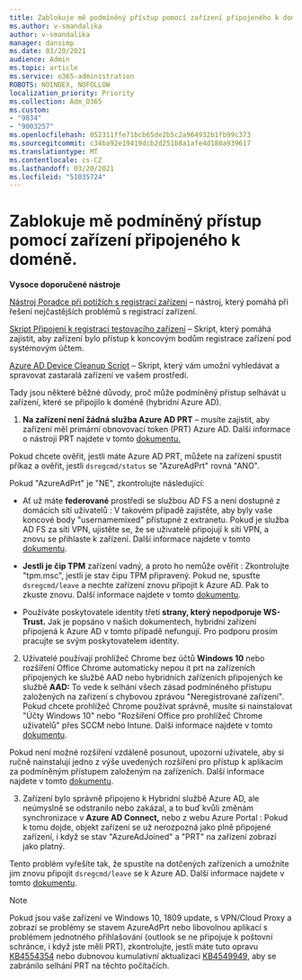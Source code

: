 ```yaml
---
title: Zablokuje mě podmíněný přístup pomocí zařízení připojeného k doméně.
ms.author: v-smandalika
author: v-smandalika
manager: dansimp
ms.date: 03/20/2021
audience: Admin
ms.topic: article
ms.service: o365-administration
ROBOTS: NOINDEX, NOFOLLOW
localization_priority: Priority
ms.collection: Adm_O365
ms.custom:
- "9834"
- "9003257"
ms.openlocfilehash: 052311ffe71bcb65de2b5c2a964932b1fb99c373
ms.sourcegitcommit: c34ba92e19419dcb2d251b8a1afe4d180a939617
ms.translationtype: MT
ms.contentlocale: cs-CZ
ms.lasthandoff: 03/20/2021
ms.locfileid: "51035724"
---
```

# <a name="im-getting-blocked-by-conditional-access-with-domain-joined-device"></a>Zablokuje mě podmíněný přístup pomocí zařízení připojeného k doméně.

**Vysoce doporučené nástroje**

[Nástroj Poradce při potížích s registrací zařízení](https://docs.microsoft.com/samples/azure-samples/dsregtool/dsregtool/) – nástroj, který pomáhá při řešení nejčastějších problémů s registrací zařízení.

[Skript Připojení k registraci testovacího zařízení](https://docs.microsoft.com/samples/azure-samples/testdeviceregconnectivity/testdeviceregconnectivity/) – Skript, který pomáhá zajistit, aby zařízení bylo přístup k koncovým bodům registrace zařízení pod systémovým účtem.

[Azure AD Device Cleanup Script](https://github.com/mzmaili/AzureADDeviceCleanup) – Skript, který vám umožní vyhledávat a spravovat zastaralá zařízení ve vašem prostředí.

Tady jsou některé běžné důvody, proč může podmíněný přístup selhávát u zařízení, které se připojilo k doméně (hybridní Azure AD).

1. **Na zařízení není žádná služba Azure AD PRT** – musíte zajistit, aby zařízení měl primární obnovovací token (PRT) Azure AD. Další informace o nástroji PRT najdete v tomto [dokumentu.](https://docs.microsoft.com/azure/active-directory/devices/concept-primary-refresh-token)

Pokud chcete ověřit, jestli máte Azure AD PRT, můžete na zařízení spustit příkaz a ověřit, jestli `dsregcmd/status` se "AzureAdPrt" rovná "ANO".

Pokud "AzureAdPrt" je "NE", zkontrolujte následující:

- Ať už máte **federované** prostředí se službou AD FS a není dostupné z domácích sítí uživatelů : V takovém případě zajistěte, aby byly vaše koncové body "usernamemixed" přístupné z extranetu. Pokud je služba AD FS za sítí VPN, ujistěte se, že se uživatelé připojují k síti VPN, a znovu se přihlaste k zařízení. Další informace najdete v tomto [dokumentu](https://docs.microsoft.com/azure/active-directory/devices/hybrid-azuread-join-federated-domains).

- **Jestli je čip TPM** zařízení vadný, a proto ho nemůže ověřit : Zkontrolujte "tpm.msc", jestli je stav čipu TPM připravený. Pokud ne, spusťte `dsregcmd/leave` a nechte zařízení znovu připojit k Azure AD. Pak to zkuste znovu. Další informace najdete v tomto [dokumentu](https://docs.microsoft.com/azure/active-directory/devices/troubleshoot-device-dsregcmd#sso-state).

- Používáte poskytovatele identity třetí **strany, který nepodporuje WS-Trust.** Jak je popsáno v našich dokumentech, hybridní zařízení připojená k Azure AD v tomto případě nefungují. Pro podporu prosím pracujte se svým poskytovatelem identity.

2. Uživatelé používají prohlížeč Chrome bez účtů **Windows 10** nebo rozšíření Office Chrome automaticky nepou ít prt na zařízeních připojených ke službě AAD nebo hybridních zařízeních připojených ke službě **AAD:** To vede k selhání všech zásad podmíněného přístupu založených na zařízení s chybovou zprávou "Neregistrované zařízení". Pokud chcete prohlížeč Chrome používat správně, musíte si nainstalovat "Účty Windows 10" nebo "Rozšíření Office pro prohlížeč Chrome uživatelů" přes SCCM nebo Intune. Další informace najdete v tomto [dokumentu](https://docs.microsoft.com/azure/active-directory/conditional-access/concept-conditional-access-conditions#chrome-support).

Pokud není možné rozšíření vzdáleně posunout, upozorní uživatele, aby si ručně nainstalují jedno z výše uvedených rozšíření pro přístup k aplikacím za podmíněným přístupem založeným na zařízeních. Další informace najdete v tomto [dokumentu](https://docs.microsoft.com/azure/active-directory/conditional-access/require-managed-devices#prerequisites).

3. Zařízení bylo správně připojeno k Hybridní službě Azure AD, ale neúmyslně se odstranilo nebo zakázal, a to buď kvůli změnám synchronizace v **Azure AD Connect,** nebo z webu Azure Portal : Pokud k tomu dojde, objekt zařízení se už nerozpozná jako plně připojené zařízení, i když se stav "AzureAdJoined" a "PRT" na zařízení zobrazí jako platný.

Tento problém vyřešíte tak, že spustíte na dotčených zařízeních a umožníte jim znovu připojit `dsregcmd/leave` se k Azure AD. Další informace najdete v tomto [dokumentu](https://docs.microsoft.com/azure/active-directory/devices/faq#q-why-do-my-users-see-an-error-message-saying-your-organization-has-deleted-the-device-or-your-organization-has-disabled-the-device-on-their-windows-10-devices).

> [!NOTE]
> Pokud jsou vaše zařízení ve Windows 10, 1809 update, s VPN/Cloud Proxy a zobrazí se problémy se stavem AzureAdPrt nebo libovolnou aplikací s problémem jednotného přihlašování (outlook se ne připojuje k poštovní schránce, i když jste měli PRT), zkontrolujte, jestli máte tuto opravu [KB4554354](https://support.microsoft.com/topic/march-30-2020-kb4554354-os-build-17763-1132-deaba49b-4b29-55b9-caee-3e2d87dd75a2) nebo dubnovou kumulativní aktualizaci [KB4549949,](https://support.microsoft.com/topic/april-14-2020-kb4549949-os-build-17763-1158-76d9a3af-b20b-8996-bd4d-7b50c505fda6) aby se zabránilo selhání PRT na těchto počítačích.

















